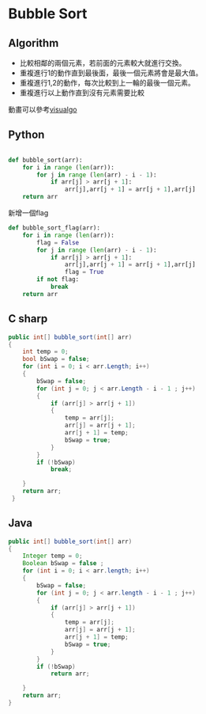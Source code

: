 # Bubble Sort


## Algorithm 
<ul>
    <li>比較相鄰的兩個元素，若前面的元素較大就進行交換。</li>
    <li>重複進行1的動作直到最後面，最後一個元素將會是最大值。</li>
    <li>重複進行1,2的動作，每次比較到上一輪的最後一個元素。</li>
    <li>重複進行以上動作直到沒有元素需要比較</li>
</ul>

動畫可以參考<a href ="https://visualgo.net/en/sorting">visualgo </a>


## Python




``` python

def bubble_sort(arr):
    for i in range (len(arr)):
        for j in range (len(arr) - i - 1):
            if arr[j] > arr[j + 1]:
                arr[j],arr[j + 1] = arr[j + 1],arr[j]
    return arr
```

新增一個flag

``` python
def bubble_sort_flag(arr):
    for i in range (len(arr)):
        flag = False
        for j in range (len(arr) - i - 1):
            if arr[j] > arr[j + 1]:
                arr[j],arr[j + 1] = arr[j + 1],arr[j]
                flag = True
        if not flag:
            break
    return arr
```

## C sharp

``` csharp
public int[] bubble_sort(int[] arr)
{
    int temp = 0;
    bool bSwap = false;
    for (int i = 0; i < arr.Length; i++)
    {
        bSwap = false;
        for (int j = 0; j < arr.Length - i - 1 ; j++)
        {                    
            if (arr[j] > arr[j + 1])
            {
                temp = arr[j];
                arr[j] = arr[j + 1];
                arr[j + 1] = temp;
                bSwap = true;
            }
        }
        if (!bSwap)
            break;

    }
    return arr;
 }
```

## Java

``` java
public int[] bubble_sort(int[] arr)
{
    Integer temp = 0;
    Boolean bSwap = false ;
    for (int i = 0; i < arr.length; i++)
    {
        bSwap = false;
        for (int j = 0; j < arr.length - i - 1 ; j++)
        {                    
            if (arr[j] > arr[j + 1])
            {
                temp = arr[j];
                arr[j] = arr[j + 1];
                arr[j + 1] = temp;
                bSwap = true;
            }
        }
        if (!bSwap)
            return arr;

    }
    return arr;
}

```









